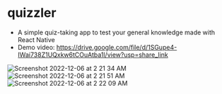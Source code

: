 # quizzler
- A simple quiz-taking app to test your general knowledge made with React Native
- Demo video: https://drive.google.com/file/d/1SGupe4-IWai738Z1UQxkw6tCOuAtba1l/view?usp=share_link

![Screenshot 2022-12-06 at 2 21 34 AM](https://user-images.githubusercontent.com/97268497/205885782-18c9546f-3abd-4f9c-b6cb-487b95216f77.png)
![Screenshot 2022-12-06 at 2 21 51 AM](https://user-images.githubusercontent.com/97268497/205885829-41deea7e-085e-47b1-b52e-1caa948ed013.png)
![Screenshot 2022-12-06 at 2 22 09 AM](https://user-images.githubusercontent.com/97268497/205885870-6ff59a0c-988a-4849-97de-97e4b8500f2b.png)
